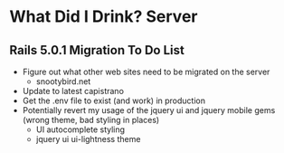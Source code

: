 What Did I Drink? Server
========================

Rails 5.0.1 Migration To Do List
--------------------------------

* Figure out what other web sites need to be migrated on the server
  * snootybird.net
* Update to latest capistrano
* Get the .env file to exist (and work) in production
* Potentially revert my usage of the jquery ui and jquery mobile gems (wrong theme, bad styling in places)
  * UI autocomplete styling
  * jquery ui ui-lightness theme

